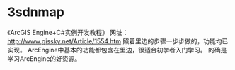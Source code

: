 # 3sdnmap
《ArcGIS Engine+C#实例开发教程》 网址：http://www.gissky.net/Article/1554.htm 照着里边的步骤一步步做的，功能均已实现。 ArcEngine中基本的功能都包含在里边，很适合初学者入门学习。 的确是学习ArcEngine的好资源。
